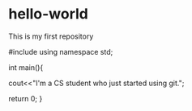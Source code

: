 # hello-world
This is my first repository

#include <iostream>
using namespace std;
  
int main(){
 
 cout<<"I'm a CS student who just started using git.";

return 0;
}


